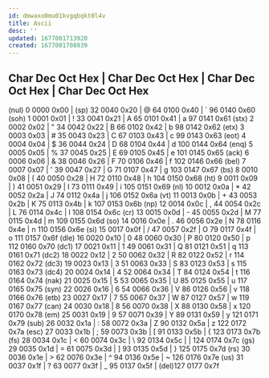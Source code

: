 ```yaml
---
id: dmwaxo0mu01kvgqbqkt0l4v
title: Ascii
desc: ''
updated: 1677001713920
created: 1677001708939
---
```

Char Dec  Oct  Hex | Char Dec Oct  Hex | Char Dec Oct  Hex | Char Dec  Oct   Hex
 -------------------------------------------------------------------------------
 (nul)  0 0000 0x00 | (sp) 32 0040 0x20 | @    64 0100 0x40 | `     96 0140 0x60
 (soh)  1 0001 0x01 | !    33 0041 0x21 | A    65 0101 0x41 | a     97 0141 0x61
 (stx)  2 0002 0x02 | "    34 0042 0x22 | B    66 0102 0x42 | b     98 0142 0x62
 (etx)  3 0003 0x03 | #    35 0043 0x23 | C    67 0103 0x43 | c     99 0143 0x63
 (eot)  4 0004 0x04 | $    36 0044 0x24 | D    68 0104 0x44 | d    100 0144 0x64
 (enq)  5 0005 0x05 | %    37 0045 0x25 | E    69 0105 0x45 | e    101 0145 0x65
 (ack)  6 0006 0x06 | &    38 0046 0x26 | F    70 0106 0x46 | f    102 0146 0x66
 (bel)  7 0007 0x07 | '    39 0047 0x27 | G    71 0107 0x47 | g    103 0147 0x67
 (bs)   8 0010 0x08 | (    40 0050 0x28 | H    72 0110 0x48 | h    104 0150 0x68
 (ht)   9 0011 0x09 | )    41 0051 0x29 | I    73 0111 0x49 | i    105 0151 0x69
 (nl)  10 0012 0x0a | *    42 0052 0x2a | J    74 0112 0x4a | j    106 0152 0x6a
 (vt)  11 0013 0x0b | +    43 0053 0x2b | K    75 0113 0x4b | k    107 0153 0x6b
 (np)  12 0014 0x0c | ,    44 0054 0x2c | L    76 0114 0x4c | l    108 0154 0x6c
 (cr)  13 0015 0x0d | -    45 0055 0x2d | M    77 0115 0x4d | m    109 0155 0x6d
 (so)  14 0016 0x0e | .    46 0056 0x2e | N    78 0116 0x4e | n    110 0156 0x6e
 (si)  15 0017 0x0f | /    47 0057 0x2f | O    79 0117 0x4f | o    111 0157 0x6f
 (dle) 16 0020 0x10 | 0    48 0060 0x30 | P    80 0120 0x50 | p    112 0160 0x70
 (dc1) 17 0021 0x11 | 1    49 0061 0x31 | Q    81 0121 0x51 | q    113 0161 0x71
 (dc2) 18 0022 0x12 | 2    50 0062 0x32 | R    82 0122 0x52 | r    114 0162 0x72
 (dc3) 19 0023 0x13 | 3    51 0063 0x33 | S    83 0123 0x53 | s    115 0163 0x73
 (dc4) 20 0024 0x14 | 4    52 0064 0x34 | T    84 0124 0x54 | t    116 0164 0x74
 (nak) 21 0025 0x15 | 5    53 0065 0x35 | U    85 0125 0x55 | u    117 0165 0x75
 (syn) 22 0026 0x16 | 6    54 0066 0x36 | V    86 0126 0x56 | v    118 0166 0x76
 (etb) 23 0027 0x17 | 7    55 0067 0x37 | W    87 0127 0x57 | w    119 0167 0x77
 (can) 24 0030 0x18 | 8    56 0070 0x38 | X    88 0130 0x58 | x    120 0170 0x78
 (em)  25 0031 0x19 | 9    57 0071 0x39 | Y    89 0131 0x59 | y    121 0171 0x79
 (sub) 26 0032 0x1a | :    58 0072 0x3a | Z    90 0132 0x5a | z    122 0172 0x7a
 (esc) 27 0033 0x1b | ;    59 0073 0x3b | [    91 0133 0x5b | {    123 0173 0x7b
 (fs)  28 0034 0x1c | <    60 0074 0x3c | \    92 0134 0x5c | |    124 0174 0x7c
 (gs)  29 0035 0x1d | =    61 0075 0x3d | ]    93 0135 0x5d | }    125 0175 0x7d
 (rs)  30 0036 0x1e | >    62 0076 0x3e | ^    94 0136 0x5e | ~    126 0176 0x7e
 (us)  31 0037 0x1f | ?    63 0077 0x3f | _    95 0137 0x5f | (del)127 0177 0x7f